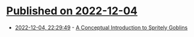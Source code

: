 # [Published on 2022-12-04](index.md)

* [2022-12-04, 22:29:49](https://lobste.rs/s/lk7qyi/conceptual_introduction_spritely) - [A Conceptual Introduction to Spritely Goblins](https://garbados.github.io/my-blog/conceptual-intro-to-spritely-goblins.html)
